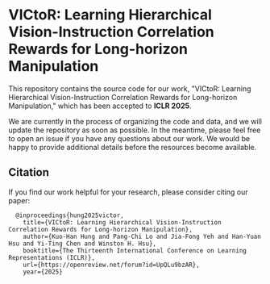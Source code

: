 # VICtoR: Learning Hierarchical Vision-Instruction Correlation Rewards for Long-horizon Manipulation

This repository contains the source code for our work, "VICtoR: Learning Hierarchical Vision-Instruction Correlation Rewards for Long-horizon Manipulation," which has been accepted to **ICLR 2025**.

We are currently in the process of organizing the code and data, and we will update the repository as soon as possible. In the meantime, please feel free to open an issue if you have any questions about our work. We would be happy to provide additional details before the resources become available.

## Citation
If you find our work helpful for your research, please consider citing our paper:
```
  @inproceedings{hung2025victor,
    title={VICtoR: Learning Hierarchical Vision-Instruction Correlation Rewards for Long-horizon Manipulation},
    author={Kuo-Han Hung and Pang-Chi Lo and Jia-Fong Yeh and Han-Yuan Hsu and Yi-Ting Chen and Winston H. Hsu},
    booktitle={The Thirteenth International Conference on Learning Representations (ICLR)},
    url={https://openreview.net/forum?id=UpQLu9bzAR},
    year={2025}
```
